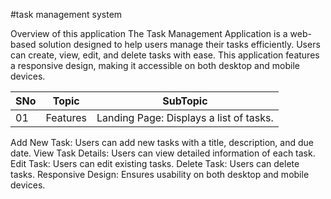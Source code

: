 #task management system

Overview of this application
The Task Management Application is a web-based solution designed to help users manage their tasks efficiently. Users can create, view, edit, and delete tasks with ease. This application features a responsive design, making it accessible on both desktop and mobile devices.

|SNo| Topic | SubTopic |
|-|-|-|
|01|Features | Landing Page: Displays a list of tasks.
Add New Task: Users can add new tasks with a title, description, and due date.
View Task Details: Users can view detailed information of each task.
Edit Task: Users can edit existing tasks.
Delete Task: Users can delete tasks.
Responsive Design: Ensures usability on both desktop and mobile devices.
